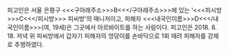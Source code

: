 피고인은 서울 은평구 <<<구아래주소>>>B<<</구아래주소>>>에 있는 '<<<피시방>>>C<<</피시방>>> 피씨방'의 매니저이고, 피해자 <<<내국인이름>>>D<<</내국인이름>>>(여, 19세)은 그곳에서 아르바이트를 하는 사람이다.
피고인은 2018. 8. 18. 저녁 위 피씨방에서 갑자기 피해자의 엉덩이를 손바닥으로 1회 때려 피해자를 강제로 추행하였다.